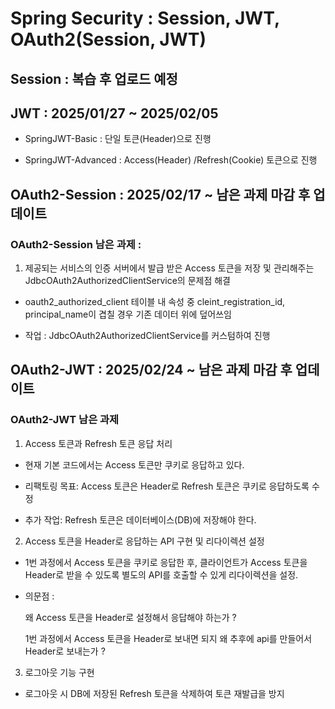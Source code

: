 # Spring Security : Session, JWT, OAuth2(Session, JWT)

## Session : 복습 후 업로드 예정 

## JWT : 2025/01/27 ~ 2025/02/05 

- SpringJWT-Basic : 단일 토큰(Header)으로 진행

- SpringJWT-Advanced : Access(Header) /Refresh(Cookie) 토큰으로 진행 

## OAuth2-Session : 2025/02/17 ~ 남은 과제 마감 후 업데이트

### OAuth2-Session 남은 과제 : 

1. 제공되는 서비스의 인증 서버에서 발급 받은 Access 토큰을 저장 및 관리해주는 JdbcOAuth2AuthorizedClientService의 문제점 해결

- oauth2_authorized_client 테이블 내 속성 중 cleint_registration_id, principal_name이 겹칠 경우 기존 데이터 위에 덮어쓰임

- 작업 : JdbcOAuth2AuthorizedClientService를 커스텀하여 진행 

## OAuth2-JWT : 2025/02/24 ~ 남은 과제 마감 후 업데이트

### OAuth2-JWT 남은 과제  

1. Access 토큰과 Refresh 토큰 응답 처리

- 현재 기본 코드에서는 Access 토큰만 쿠키로 응답하고 있다.

- 리팩토링 목표: Access 토큰은 Header로 Refresh 토큰은 쿠키로 응답하도록 수정

- 추가 작업: Refresh 토큰은 데이터베이스(DB)에 저장해야 한다. 

2. Access 토큰을 Header로 응답하는 API 구현 및 리다이렉션 설정

- 1번 과정에서 Access 토큰을 쿠키로 응답한 후, 클라이언트가 Access 토큰을 Header로 받을 수 있도록 별도의 API를 호출할 수 있게 리다이렉션을 설정.

- 의문점 : 
  
	왜 Access 토큰을 Header로 설정해서 응답해야 하는가 ?

	1번 과정에서 Access 토큰을 Header로 보내면 되지 왜 추후에 api를 만들어서 Header로 보내는가 ? 

3. 로그아웃 기능 구현 

- 로그아웃 시 DB에 저장된 Refresh 토큰을 삭제하여 토큰 재발급을 방지 

